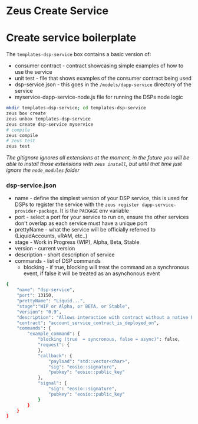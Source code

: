 Zeus Create Service
=====================

# Create service boilerplate

The `templates-dsp-service` box contains a basic version of:

- consumer contract - contract showcasing simple examples of how to use the service
- unit test - file that shows examples of the consumer contract being used
- dsp-service.json - this goes in the `/models/dapp-service` directory of the service
- myservice-dapp-service-node.js file for running the DSPs node logic

```bash
mkdir templates-dsp-service; cd templates-dsp-service
zeus box create
zeus unbox templates-dsp-service
zeus create dsp-service myservice
# compile
zeus compile
# zeus test
zeus test
```

*The gitignore ignores all extensions at the moment, in the future you will be able to install those extensions with `zeus install`, but until that time just ignore the `node_modules` folder*

### dsp-service.json

- name - define the simplest version of your DSP service, this is used for DSPs to register the service with the `zeus register dapp-service-provider-package`.  It is the `PACKAGE` env variable
- port - select a port for your service to run on, ensure the other services don't overlap as each service must have a unique port
- prettyName - what the service will be officially referred to (LiquidAccounts, vRAM, etc..)
- stage - Work in Progress (WIP), Alpha, Beta, Stable
- version - current version
- description - short description of service
- commands - list of DSP commands
    - blocking - if true, blocking will treat the command as a synchronous event, if false it will be treated as an asynchonous event

```bash
{
    "name": "dsp-service",
    "port": 13150,
    "prettyName": "Liquid...",
    "stage":"WIP or Alpha, or BETA, or Stable",
    "version": "0.9",
    "description": "Allows interaction with contract without a native EOS Account",
    "contract": "account_service_contract_is_deployed_on",
    "commands": {
        "example_command": {
            "blocking (true  = syncronous, false = async)": false,
            "request": {
            },
            "callback": {
                "payload": "std::vector<char>",
                "sig": "eosio::signature",
                "pubkey": "eosio::public_key"
            },
            "signal": {
                "sig": "eosio::signature",
                "pubkey": "eosio::public_key"
            }
        }
    }
}
```